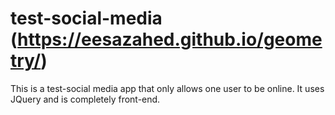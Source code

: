 # test-social-media (https://eesazahed.github.io/geometry/)
This is a test-social media app that only allows one user to be online. It uses JQuery and is completely front-end.
